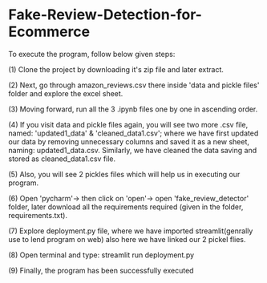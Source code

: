 # Fake-Review-Detection-for-Ecommerce

To execute the program, follow below given steps:

(1) Clone the project by downloading it's zip file and later extract.

(2) Next, go through amazon_reviews.csv there inside 'data and pickle files' folder and explore the excel sheet.

(3) Moving forward, run all the 3 .ipynb files one by one in ascending order.

(4) If you visit data and pickle files again, you will see two more .csv file, named: 'updated1_data' & 'cleaned_data1.csv'; where we have first updated our data by removing unnecessary columns and saved it as a new sheet, naming: updated1_data.csv. Similarly, we have cleaned the data saving and stored as cleaned_data1.csv file.

(5) Also, you will see 2 pickles files which will help us in executing our program.

(6) Open 'pycharm'-> then click on 'open'-> open 'fake_review_detector' folder, later download all the requirements required (given in the folder, requirements.txt).

(7) Explore deployment.py file, where we have imported streamlit(genrally use to lend program on web) also here we have linked our 2 pickel flies.

(8) Open terminal and type: streamlit run deployment.py

(9) Finally, the program has been successfully executed
